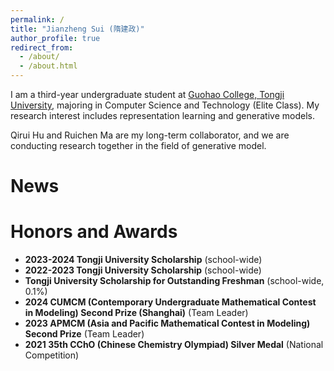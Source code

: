 ```yaml
---
permalink: /
title: "Jianzheng Sui (隋建政)"
author_profile: true
redirect_from: 
  - /about/
  - /about.html
---
```

I am a third-year undergraduate student at [Guohao College, Tongji University](https://ghc.tongji.edu.cn/), majoring in Computer Science and Technology (Elite Class). My research interest includes representation learning and generative models.

Qirui Hu and Ruichen Ma are my long-term collaborator, and we are conducting research together in the field of generative model.

News
======


Honors and Awards
======
- **2023-2024 Tongji University Scholarship** (school-wide)
- **2022-2023 Tongji University Scholarship** (school-wide)
- **Tongji University Scholarship for Outstanding Freshman** (school-wide, 0.1%)
- **2024 CUMCM (Contemporary Undergraduate Mathematical Contest in Modeling) Second Prize (Shanghai)** (Team Leader)
- **2023 APMCM (Asia and Pacific Mathematical Contest in Modeling) Second Prize** (Team Leader)
- **2021 35th CChO (Chinese Chemistry Olympiad) Silver Medal** (National Competition)

